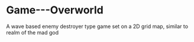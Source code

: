 # Game---Overworld
A wave based enemy destroyer type game set on a 2D grid map, similar to realm of the mad god

